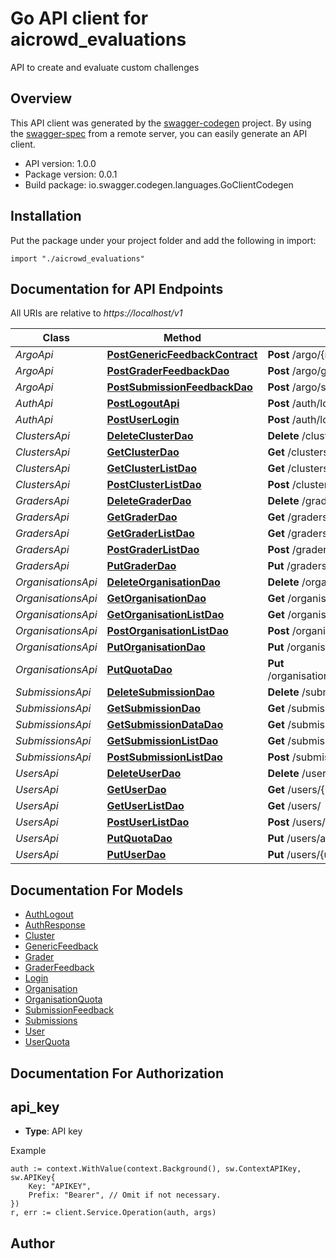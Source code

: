# Go API client for aicrowd_evaluations

API to create and evaluate custom challenges

## Overview
This API client was generated by the [swagger-codegen](https://github.com/swagger-api/swagger-codegen) project.  By using the [swagger-spec](https://github.com/swagger-api/swagger-spec) from a remote server, you can easily generate an API client.

- API version: 1.0.0
- Package version: 0.0.1
- Build package: io.swagger.codegen.languages.GoClientCodegen

## Installation
Put the package under your project folder and add the following in import:
```golang
import "./aicrowd_evaluations"
```

## Documentation for API Endpoints

All URIs are relative to *https://localhost/v1*

Class | Method | HTTP request | Description
------------ | ------------- | ------------- | -------------
*ArgoApi* | [**PostGenericFeedbackContract**](docs/ArgoApi.md#postgenericfeedbackcontract) | **Post** /argo/{model_name}/{object_id} | 
*ArgoApi* | [**PostGraderFeedbackDao**](docs/ArgoApi.md#postgraderfeedbackdao) | **Post** /argo/graders/{grader_id} | 
*ArgoApi* | [**PostSubmissionFeedbackDao**](docs/ArgoApi.md#postsubmissionfeedbackdao) | **Post** /argo/submissions/{submission_id} | 
*AuthApi* | [**PostLogoutApi**](docs/AuthApi.md#postlogoutapi) | **Post** /auth/logout | 
*AuthApi* | [**PostUserLogin**](docs/AuthApi.md#postuserlogin) | **Post** /auth/login | 
*ClustersApi* | [**DeleteClusterDao**](docs/ClustersApi.md#deleteclusterdao) | **Delete** /clusters/{cluster_id} | 
*ClustersApi* | [**GetClusterDao**](docs/ClustersApi.md#getclusterdao) | **Get** /clusters/{cluster_id} | 
*ClustersApi* | [**GetClusterListDao**](docs/ClustersApi.md#getclusterlistdao) | **Get** /clusters/ | 
*ClustersApi* | [**PostClusterListDao**](docs/ClustersApi.md#postclusterlistdao) | **Post** /clusters/ | 
*GradersApi* | [**DeleteGraderDao**](docs/GradersApi.md#deletegraderdao) | **Delete** /graders/{grader_id} | 
*GradersApi* | [**GetGraderDao**](docs/GradersApi.md#getgraderdao) | **Get** /graders/{grader_id} | 
*GradersApi* | [**GetGraderListDao**](docs/GradersApi.md#getgraderlistdao) | **Get** /graders/ | 
*GradersApi* | [**PostGraderListDao**](docs/GradersApi.md#postgraderlistdao) | **Post** /graders/ | 
*GradersApi* | [**PutGraderDao**](docs/GradersApi.md#putgraderdao) | **Put** /graders/{grader_id} | 
*OrganisationsApi* | [**DeleteOrganisationDao**](docs/OrganisationsApi.md#deleteorganisationdao) | **Delete** /organisations/{organisation_id} | 
*OrganisationsApi* | [**GetOrganisationDao**](docs/OrganisationsApi.md#getorganisationdao) | **Get** /organisations/{organisation_id} | 
*OrganisationsApi* | [**GetOrganisationListDao**](docs/OrganisationsApi.md#getorganisationlistdao) | **Get** /organisations/ | 
*OrganisationsApi* | [**PostOrganisationListDao**](docs/OrganisationsApi.md#postorganisationlistdao) | **Post** /organisations/ | 
*OrganisationsApi* | [**PutOrganisationDao**](docs/OrganisationsApi.md#putorganisationdao) | **Put** /organisations/{organisation_id} | 
*OrganisationsApi* | [**PutQuotaDao**](docs/OrganisationsApi.md#putquotadao) | **Put** /organisations/addquota/{organisation_id} | 
*SubmissionsApi* | [**DeleteSubmissionDao**](docs/SubmissionsApi.md#deletesubmissiondao) | **Delete** /submissions/{submission_id} | 
*SubmissionsApi* | [**GetSubmissionDao**](docs/SubmissionsApi.md#getsubmissiondao) | **Get** /submissions/{submission_id} | 
*SubmissionsApi* | [**GetSubmissionDataDao**](docs/SubmissionsApi.md#getsubmissiondatadao) | **Get** /submissions/{submission_id}/data | 
*SubmissionsApi* | [**GetSubmissionListDao**](docs/SubmissionsApi.md#getsubmissionlistdao) | **Get** /submissions/ | 
*SubmissionsApi* | [**PostSubmissionListDao**](docs/SubmissionsApi.md#postsubmissionlistdao) | **Post** /submissions/ | 
*UsersApi* | [**DeleteUserDao**](docs/UsersApi.md#deleteuserdao) | **Delete** /users/{user_id} | 
*UsersApi* | [**GetUserDao**](docs/UsersApi.md#getuserdao) | **Get** /users/{user_id} | 
*UsersApi* | [**GetUserListDao**](docs/UsersApi.md#getuserlistdao) | **Get** /users/ | 
*UsersApi* | [**PostUserListDao**](docs/UsersApi.md#postuserlistdao) | **Post** /users/ | 
*UsersApi* | [**PutQuotaDao**](docs/UsersApi.md#putquotadao) | **Put** /users/addquota/{user_id} | 
*UsersApi* | [**PutUserDao**](docs/UsersApi.md#putuserdao) | **Put** /users/{user_id} | 


## Documentation For Models

 - [AuthLogout](docs/AuthLogout.md)
 - [AuthResponse](docs/AuthResponse.md)
 - [Cluster](docs/Cluster.md)
 - [GenericFeedback](docs/GenericFeedback.md)
 - [Grader](docs/Grader.md)
 - [GraderFeedback](docs/GraderFeedback.md)
 - [Login](docs/Login.md)
 - [Organisation](docs/Organisation.md)
 - [OrganisationQuota](docs/OrganisationQuota.md)
 - [SubmissionFeedback](docs/SubmissionFeedback.md)
 - [Submissions](docs/Submissions.md)
 - [User](docs/User.md)
 - [UserQuota](docs/UserQuota.md)


## Documentation For Authorization

## api_key
- **Type**: API key 

Example
```golang
auth := context.WithValue(context.Background(), sw.ContextAPIKey, sw.APIKey{
	Key: "APIKEY",
	Prefix: "Bearer", // Omit if not necessary.
})
r, err := client.Service.Operation(auth, args)
```

## Author




